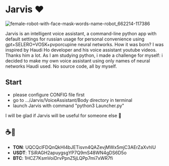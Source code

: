 # Jarvis ♥️

![female-robot-with-face-mask-words-name-robot_662214-117386](https://github.com/fresh-Blood/Jarvis/assets/88098218/d992f6fb-7ccc-4eca-9a15-e1827703d364)

Jarvis is an intelligent voice assistant, a command-line python app with default settings for russian usage for personal convenience using gpt+SELERO+VOSK+pvporcupine neural networks.
How it was born? I was inspired by Haudi Ho developer and his voice assistant youtube videos. Thanks him a lot. 
As I am studying python, i made a challenge for myself: i decided to make my own voice assistant using only names of neural networks Haudi used. No source code, all by myself.



## Start
 - please configure CONFIG file first
 - go to .../Jarvis/VoiceAssistant/Body directory in terminal
 - launch Jarvis with command "python3 Launcher.py"



I will be glad if Jarvis will be useful for someone else 🌚

## ☕️🙈
- **TON**: UQCQclFDQnQkHI4bJETisvn4QAZevjMWx5mjC3AErZaXvhlU
- **USDT**: TSiRAGH2apuygsgYP7Q9mS48WN4gDS6D5o
- **BTC**: 1HCZ7KsmVoiDrvPpnZ5jLQPp7mi7xWR7fi

